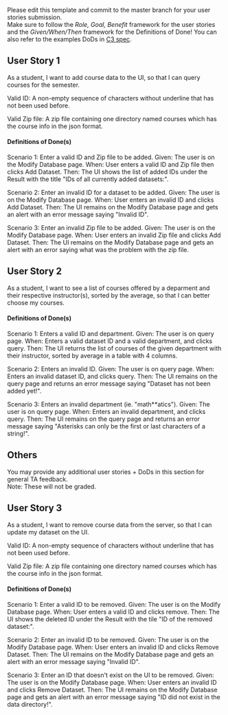 Please edit this template and commit to the master branch for your user stories submission.   
Make sure to follow the *Role, Goal, Benefit* framework for the user stories and the *Given/When/Then* framework for the Definitions of Done! You can also refer to the examples DoDs in [C3 spec](https://sites.google.com/view/ubc-cpsc310-21w2-intro-to-se/project/checkpoint-3).

## User Story 1
As a student, I want to add course data to the UI, 
so that I can query courses for the semester.

Valid ID: A non-empty sequence of characters without underline that has not been used before.

Valid Zip file: A zip file containing one directory named courses
which has the course info in the json format.

#### Definitions of Done(s)
Scenario 1: Enter a valid ID and Zip file to be added.
Given: The user is on the Modify Database page.
When: User enters a valid ID and Zip file then clicks Add Dataset.
Then: The UI shows the list of added IDs under the Result with the title "IDs of all currently added datasets:".

Scenario 2: Enter an invalid ID for a dataset to be added. 
Given: The user is on the Modify Database page. 
When: User enters an invalid ID and clicks Add Dataset.
Then: The UI remains on the Modify Database page and gets
an alert with an error message saying "Invalid ID".

Scenario 3: Enter an invalid Zip file to be added. 
Given: The user is on the Modify Database page. 
When: User enters an invalid Zip file and clicks Add Dataset.
Then: The UI remains on the Modify Database page and gets
an alert with an error saying what was the problem with the zip file.


## User Story 2
As a student, I want to see a list of courses offered by a deparment and their respective instructor(s), sorted by the average, so that I can better choose my courses.

#### Definitions of Done(s)
Scenario 1: Enters a valid ID and department.
Given: The user is on query page.
When: Enters a valid dataset ID and a valid department, and clicks query.
Then: The UI returns the list of courses of the given department with their instructor, sorted by average in a table with 4 columns.

Scenario 2: Enters an invalid ID.
Given: The user is on query page.
When: Enters an invalid dataset ID, and clicks query.
Then: The UI remains on the query page and returns an error message
saying "Dataset has not been added yet!".

Scenario 3: Enters an invalid department (ie. "math**atics").
Given: The user is on query page.
When: Enters an invalid department, and clicks query.
Then: The UI remains on the query page and returns an error message
saying "Asterisks can only be the first or last characters of a string!".

## Others
You may provide any additional user stories + DoDs in this section for general TA feedback.  
Note: These will not be graded.

## User Story 3
As a student, I want to remove course data from the server, 
so that I can update my dataset on the UI.

Valid ID: A non-empty sequence of characters without underline that has not been used before.

Valid Zip file: A zip file containing one directory named courses
which has the course info in the json format.

#### Definitions of Done(s)
Scenario 1: Enter a valid ID to be removed. 
Given: The user is on the Modify Database page. 
When: User enters a valid ID and clicks remove.
Then: The UI shows the deleted ID under the Result with the tile "ID of the removed dataset:".

Scenario 2: Enter an invalid ID to be removed. 
Given: The user is on the Modify Database page. 
When: User enters an invalid ID and clicks Remove Dataset.
Then: The UI remains on the Modify Database page and gets
an alert with an error message saying "Invalid ID".

Scenario 3: Enter an ID that doesn't exist on the UI to be removed. 
Given: The user is on the Modify Database page. 
When: User enters an invalid ID and clicks Remove Dataset.
Then: The UI remains on the Modify Database page and gets
an alert with an error message saying "ID did not exist in the data directory!".
